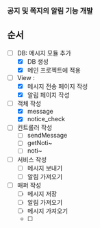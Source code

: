 ### 공지 및 쪽지의 알림 기능 개발

## 순서
- [ ] DB:  메시지 모듈 추가
	- [x] DB 생성
	- [x] 메인 프로젝트에 적용

- [ ] View : 
	- [x] 메시지 전송 페이지 작성
	- [x] 알림 페이지 작성
- [ ] 객체 작성
	- [x] message
	- [x] notice_check
- [ ] 컨트롤러 작성
	- [ ] sendMessage
	- [ ] getNoti~
	- [ ] noti~
- [ ] 서비스 작성
	- [ ] 메시지 보내기
	- [ ] 알림 가져오기
- [ ] 매퍼 작성
	- [ ] 메시지 저장
	- [ ] 알림 가져오기
	- [ ] 메시지 가져오기
	- [ ] 